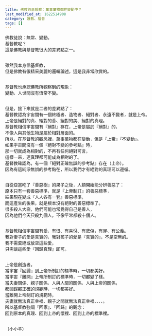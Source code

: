 ```yaml
---
title: 佛教與基督教：萬事萬物都在變動中？
last_modified_at: 1622514908
category: 護教、福音
tags: []
---
```


<p>佛教徒說：無常、變動。<br>
基督教呢？<br>
這是佛教與基督教很大的差異點之一。</p>

<p><br>
雖然我本身信基督教，<br>
但是佛教有很精采美麗的邏輯論述，這是我非常欣賞的。</p>

<p><br>
基督教也承認佛教所觀察到的現象：<br>
變動、人世間沒有恆常不變。</p>

<p><br>
但是，接下來就是二者的差異點了：<br>
基督教認為宇宙間有一個終極者、造物者、絕對者、永遠不變者，就是上帝。<br>
上帝是絕對的真、絕對的善、絕對的美、絕對的真理。<br>
基督教相信宇宙間有『絕對』存在，上帝是屬於『絕對』的，<br>
不像人與其他生物是屬於相對層面的。<br>
所以，在基督教的觀念裡，萬事萬物都在變動，但是『上帝』『不變動』。<br>
如果宇宙間沒有一個『絕對不變的參考點』時，<br>
那一切就成為相對的，不再有任何絕對可言，<br>
這樣一來，連真理都可能成為相對的了。<br>
基督教確認為，有一個『絕對正確無誤的參考點』存在（上帝）。<br>
因為有這純淨無誤的參考點在，所以我們才有絕對的真理可以遵循。</p>

<p><br>
自從亞當吃了『善惡樹』的果子之後，人類開始能分辨善惡了：<br>
原本只有一套善惡標準，就是『上帝制訂』的善惡標準，<br>
結果現在變成『人人各有一套』善惡標準，<br>
而這產生的後果，就是根本沒有絕對的善惡標準了。<br>
很多殺人大盜，他們可能也常覺得自己是善人，<br>
因為他們今天只殺九個人，不像平常都殺十個人。</p>

<p><br>
基督教相信宇宙間有愛、有恨、有喜悅、有悲傷，有罪、有公義。<br>
我對妻子的愛是真實的，我對孩子的愛是『真實的』，不是空無的。<br>
我不需棄絕或放空這些愛，<br>
只需讓這些愛『回歸真理』即可。</p>

<p><br>
上帝是創造者。<br>
當宇宙『回歸』到上帝所制訂的標準時，一切都美好。<br>
當宇宙『離開』上帝所制訂的標準時，一切都變了樣。<br>
當夫妻關係、親子關係、人與人間的關係、人與上帝的關係，<br>
都回歸那正確的規範時，一切都美好。<br>
當離開上帝制訂的規範時，<br>
夫妻就無法真正幸福、親子之間就無法真正幸福、、、、。<br>
所以基督教強調『回家』、『回歸』的觀念：<br>
回到原本的真理、回到上帝的懷裡、回到上帝的標準裡。</p>

<p><br>
（小小羊）</p>

